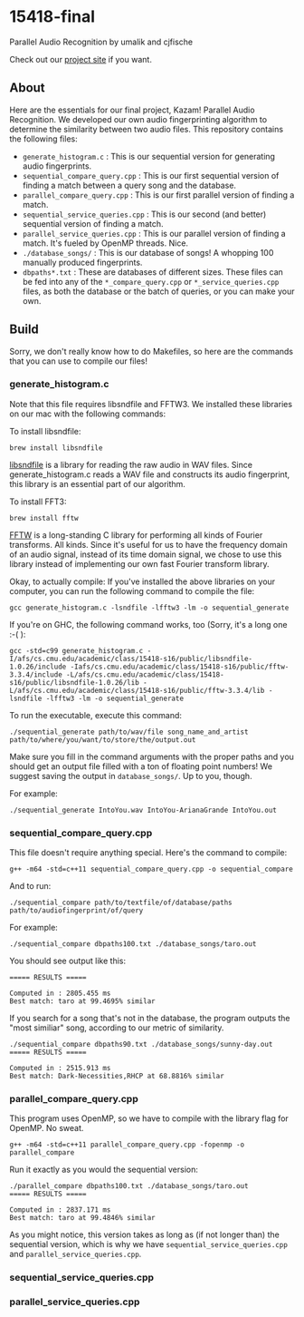 # 15418-final
Parallel Audio Recognition by umalik and cjfische

Check out our [project site](https://caseyfisch.github.io/15418-final-project/) if you want.

## About
Here are the essentials for our final project, Kazam! Parallel Audio Recognition.  We developed our own audio fingerprinting algorithm to determine the similarity between two audio files.  This repository contains the following files:

* `generate_histogram.c` : This is our sequential version for generating audio fingerprints.
* `sequential_compare_query.cpp` : This is our first sequential version of finding a match between a query song and the database.
* `parallel_compare_query.cpp` : This is our first parallel version of finding a match.  
* `sequential_service_queries.cpp` : This is our second (and better) sequential version of finding a match.
* `parallel_service_queries.cpp` : This is our parallel version of finding a match.  It's fueled by OpenMP threads.  Nice.
* `./database_songs/` : This is our database of songs!  A whopping 100 manually produced fingerprints.
* `dbpaths*.txt` : These are databases of different sizes.  These files can be fed into any of the `*_compare_query.cpp` or `*_service_queries.cpp` files, as both the database or the batch of queries, or you can make your own.

## Build
Sorry, we don't really know how to do Makefiles, so here are the commands that you can use to compile our files!

### generate_histogram.c
Note that this file requires libsndfile and FFTW3.  We installed these libraries on our mac with the following commands:

To install libsndfile:
```
brew install libsndfile
```
[libsndfile](http://www.mega-nerd.com/libsndfile/) is a library for reading the raw audio in WAV files.  Since generate_histogram.c reads a WAV file and constructs its audio fingerprint, this library is an essential part of our algorithm.

To install FFT3:
```
brew install fftw
```
[FFTW](http://www.fftw.org/) is a long-standing C library for performing all kinds of Fourier transforms.  All kinds.  Since it's useful for us to have the frequency domain of an audio signal, instead of its time domain signal, we chose to use this library instead of implementing our own fast Fourier transform library.

Okay, to actually compile:
If you've installed the above libraries on your computer, you can run the following command to compile the file:
```
gcc generate_histogram.c -lsndfile -lfftw3 -lm -o sequential_generate
```

If you're on GHC, the following command works, too (Sorry, it's a long one :-( ):
```
gcc -std=c99 generate_histogram.c -I/afs/cs.cmu.edu/academic/class/15418-s16/public/libsndfile-1.0.26/include -Iafs/cs.cmu.edu/academic/class/15418-s16/public/fftw-3.3.4/include -L/afs/cs.cmu.edu/academic/class/15418-s16/public/libsndfile-1.0.26/lib -L/afs/cs.cmu.edu/academic/class/15418-s16/public/fftw-3.3.4/lib -lsndfile -lfftw3 -lm -o sequential_generate
```

To run the executable, execute this command:
```
./sequential_generate path/to/wav/file song_name_and_artist path/to/where/you/want/to/store/the/output.out
```
Make sure you fill in the command arguments with the proper paths and you should get an output file filled with a ton of floating point numbers!  We suggest saving the output in `database_songs/`.  Up to you, though.

For example:
```
./sequential_generate IntoYou.wav IntoYou-ArianaGrande IntoYou.out 
```

### sequential_compare_query.cpp

This file doesn't require anything special.  Here's the command to compile:
```
g++ -m64 -std=c++11 sequential_compare_query.cpp -o sequential_compare
```

And to run:
```
./sequential_compare path/to/textfile/of/database/paths path/to/audiofingerprint/of/query
```

For example:
```
./sequential_compare dbpaths100.txt ./database_songs/taro.out
```

You should see output like this:
```
===== RESULTS =====

Computed in : 2805.455 ms
Best match: taro at 99.4695% similar
```

If you search for a song that's not in the database, the program outputs the "most similiar" song, according to our metric of similarity.
```
./sequential_compare dbpaths90.txt ./database_songs/sunny-day.out
===== RESULTS =====

Computed in : 2515.913 ms
Best match: Dark-Necessities,RHCP at 68.8816% similar
```

### parallel_compare_query.cpp

This program uses OpenMP, so we have to compile with the library flag for OpenMP.  No sweat.
```
g++ -m64 -std=c++11 parallel_compare_query.cpp -fopenmp -o parallel_compare
```

Run it exactly as you would the sequential version:
```
./parallel_compare dbpaths100.txt ./database_songs/taro.out
===== RESULTS =====

Computed in : 2837.171 ms
Best match: taro at 99.4846% similar
```

As you might notice, this version takes as long as (if not longer than) the sequential version, which is why we have `sequential_service_queries.cpp` and `parallel_service_queries.cpp`.

### sequential_service_queries.cpp

### parallel_service_queries.cpp
